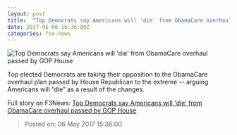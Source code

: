 ```yaml
---
layout: post
title:  "Top Democrats say Americans will 'die' from ObamaCare overhaul passed by GOP House"
date: 2017-05-06 16:36:00Z
categories: fox-news
---
```


![Top Democrats say Americans will 'die' from ObamaCare overhaul passed by GOP House](http://a57.foxnews.com/media2.foxnews.com/BrightCove/694940094001/2017/04/20/876/493/694940094001_5405016470001_5404980778001-vs.jpg?ve=1&tl=1)

Top elected Democrats are taking their opposition to the ObamaCare overhaul plan passed by House Republican to the extreme -- arguing Americans will “die” as a result of the changes.


Full story on F3News: [Top Democrats say Americans will 'die' from ObamaCare overhaul passed by GOP House](http://www.f3nws.com/n/fRsaYH)

> Posted on: 06 May 2017 15:36:00
